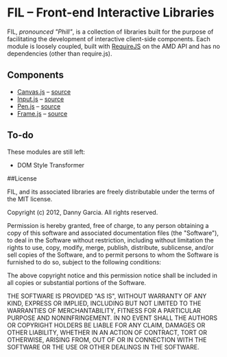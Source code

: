 # FIL – Front-end Interactive Libraries

FIL, *pronounced "Phill"*, is a collection of libraries built for the purpose of facilitating the development of interactive client-side components. Each module is loosely coupled, built with [RequireJS](http://requirejs.org/docs/whyamd.html) on the AMD API and has no dependencies (other than require.js).

## Components

* [Canvas.js](https://github.com/dannyx0/fil/wiki/Canvas.js) – [source](https://github.com/dannyx0/fil/blob/master/src/Canvas.js)
* [Input.js](https://github.com/dannyx0/fil/wiki/Input.js) – [source](https://github.com/dannyx0/fil/blob/master/src/Input.js)
* [Pen.js](https://github.com/dannyx0/fil/wiki/Pen.js) – [source](https://github.com/dannyx0/fil/blob/master/src/Pen.js)
* [Frame.js](https://github.com/dannyx0/fil/wiki/Frame.js) – [source](https://github.com/dannyx0/fil/blob/master/src/Frame.js)

## To-do

These modules are still left:

 * DOM Style Transformer

##License

FIL, and its associated libraries are freely distributable under the terms of the MIT license.

Copyright (c) 2012, Danny Garcia. All rights reserved.

Permission is hereby granted, free of charge, to any person obtaining a copy of this software and associated documentation
files (the "Software"), to deal in the Software without restriction, including without limitation the rights to use,
copy, modify, merge, publish, distribute, sublicense, and/or sell copies of the Software, and to permit persons to whom the Software is furnished to do so, subject to the following conditions:

The above copyright notice and this permission notice shall be included in all copies or substantial portions of the Software.

THE SOFTWARE IS PROVIDED "AS IS", WITHOUT WARRANTY OF ANY KIND, EXPRESS OR IMPLIED, INCLUDING BUT NOT LIMITED TO THE WARRANTIES OF MERCHANTABILITY, FITNESS FOR A PARTICULAR PURPOSE AND NONINFRINGEMENT. IN NO EVENT SHALL THE AUTHORS OR COPYRIGHT HOLDERS BE LIABLE FOR ANY CLAIM, DAMAGES OR OTHER LIABILITY, WHETHER IN AN ACTION OF CONTRACT, TORT OR OTHERWISE, ARISING FROM, OUT OF OR IN CONNECTION WITH THE SOFTWARE OR THE USE OR OTHER DEALINGS IN THE SOFTWARE.